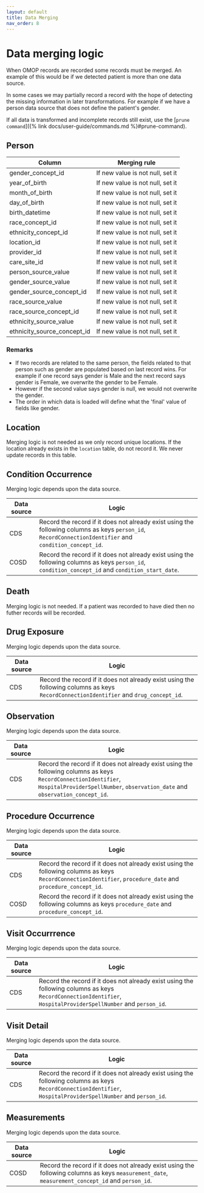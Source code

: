 ```yaml
---
layout: default
title: Data Merging
nav_order: 8
---
```


# Data merging logic

When OMOP records are recorded some records must be merged. An example of this would be if we detected patient is more than one data source.

In some cases we may partially record a record with the hope of detecting the missing information in later transformations. For example if we have a person data source that does not define the patient's gender. 

If all data is transformed and incomplete records still exist, use the [`prune command`]({% link docs/user-guide/commands.md %}#prune-command). 

## Person

| Column | Merging rule |
|--------|-------------|
| gender_concept_id | If new value is not null, set it |
| year_of_birth | If new value is not null, set it |
| month_of_birth | If new value is not null, set it |
| day_of_birth | If new value is not null, set it |
| birth_datetime | If new value is not null, set it |
| race_concept_id | If new value is not null, set it |
| ethnicity_concept_id | If new value is not null, set it |
| location_id | If new value is not null, set it |
| provider_id | If new value is not null, set it |
| care_site_id | If new value is not null, set it |
| person_source_value | If new value is not null, set it |
| gender_source_value | If new value is not null, set it |
| gender_source_concept_id | If new value is not null, set it |
| race_source_value | If new value is not null, set it |
| race_source_concept_id | If new value is not null, set it |
| ethnicity_source_value | If new value is not null, set it |
| ethnicity_source_concept_id | If new value is not null, set it |

### Remarks

* If two records are related to the same person, the fields related to that person such as gender are populated based on last record wins. For example if one record says gender is Male and the next record says gender is Female, we overwrite the gender to be Female.
* However if the second value says gender is null, we would not overwrite the gender.
* The order in which data is loaded will define what the 'final' value of fields like gender.

## Location

Merging logic is not needed as we only record unique locations. If the location already exists in the `location` table, do not record it. We never update records in this table.

## Condition Occurrence

Merging logic depends upon the data source.

|Data source|Logic|
|-----------|-----|
| CDS | Record the record if it does not already exist using the following columns as keys `person_id`, `RecordConnectionIdentifier` and `condition_concept_id`. |
| COSD | Record the record if it does not already exist using the following columns as keys `person_id`, `condition_concept_id` and `condition_start_date`. |

## Death

Merging logic is not needed. If a patient was recorded to have died then no futher records will be recorded.

## Drug Exposure

Merging logic depends upon the data source.

|Data source|Logic|
|-----------|-----|
| CDS | Record the record if it does not already exist using the following columns as keys `RecordConnectionIdentifier` and `drug_concept_id`. |

## Observation

Merging logic depends upon the data source.

|Data source|Logic|
|-----------|-----|
| CDS | Record the record if it does not already exist using the following columns as keys `RecordConnectionIdentifier`, `HospitalProviderSpellNumber`, `observation_date` and `observation_concept_id`. |

## Procedure Occurrence

Merging logic depends upon the data source.

|Data source|Logic|
|-----------|-----|
| CDS | Record the record if it does not already exist using the following columns as keys `RecordConnectionIdentifier`, `procedure_date` and `procedure_concept_id`. |
| COSD | Record the record if it does not already exist using the following columns as keys `procedure_date` and `procedure_concept_id`. |

## Visit Occurrrence

Merging logic depends upon the data source.

|Data source|Logic|
|-----------|-----|
| CDS | Record the record if it does not already exist using the following columns as keys `RecordConnectionIdentifier`, `HospitalProviderSpellNumber` and `person_id`. |

## Visit Detail

Merging logic depends upon the data source.

|Data source|Logic|
|-----------|-----|
| CDS | Record the record if it does not already exist using the following columns as keys `RecordConnectionIdentifier`, `HospitalProviderSpellNumber` and `person_id`. |

## Measurements

Merging logic depends upon the data source.

|Data source|Logic|
|-----------|-----|
| COSD | Record the record if it does not already exist using the following columns as keys `measurement_date`, `measurement_concept_id` and `person_id`. |
